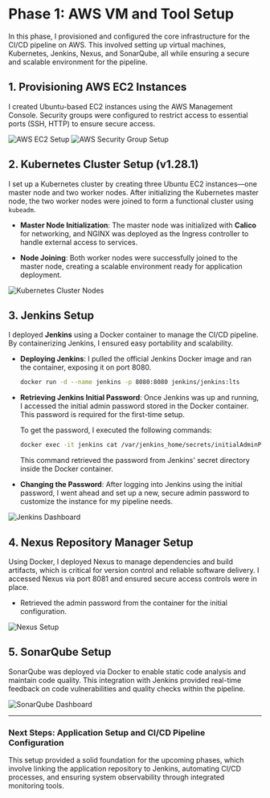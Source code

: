 # Phase 1: AWS VM and Tool Setup

In this phase, I provisioned and configured the core infrastructure for the CI/CD pipeline on AWS. This involved setting up virtual machines, Kubernetes, Jenkins, Nexus, and SonarQube, all while ensuring a secure and scalable environment for the pipeline.

## 1. Provisioning AWS EC2 Instances
I created Ubuntu-based EC2 instances using the AWS Management Console. Security groups were configured to restrict access to essential ports (SSH, HTTP) to ensure secure access.

![AWS EC2 Setup](<img width="1434" alt="Screenshot 2024-10-23 at 9 18 31 PM" src="https://github.com/user-attachments/assets/7721b66a-a269-4aef-80b7-4195b0e08e6e">
)
![AWS Security Group Setup](<img width="1081" alt="Screenshot 2024-10-23 at 9 04 45 PM" src="https://github.com/user-attachments/assets/8d1defd5-e620-42f9-87a7-fb6306365e1c">
)

## 2. Kubernetes Cluster Setup (v1.28.1)
I set up a Kubernetes cluster by creating three Ubuntu EC2 instances—one master node and two worker nodes. After initializing the Kubernetes master node, the two worker nodes were joined to form a functional cluster using `kubeadm`.

- **Master Node Initialization**: The master node was initialized with **Calico** for networking, and NGINX was deployed as the Ingress controller to handle external access to services.

- **Node Joining**: Both worker nodes were successfully joined to the master node, creating a scalable environment ready for application deployment.

![Kubernetes Cluster Nodes](<img width="559" alt="Screenshot 2024-10-23 at 9 22 35 PM" src="https://github.com/user-attachments/assets/8604ead3-f2cd-4b2b-b57c-f18cc52be23a">
)


## 3. Jenkins Setup
I deployed **Jenkins** using a Docker container to manage the CI/CD pipeline. By containerizing Jenkins, I ensured easy portability and scalability.

- **Deploying Jenkins**: I pulled the official Jenkins Docker image and ran the container, exposing it on port 8080.

    ```bash
    docker run -d --name jenkins -p 8080:8080 jenkins/jenkins:lts
    ```

- **Retrieving Jenkins Initial Password**: Once Jenkins was up and running, I accessed the initial admin password stored in the Docker container. This password is required for the first-time setup.

    To get the password, I executed the following commands:
    
    ```bash
    docker exec -it jenkins cat /var/jenkins_home/secrets/initialAdminPassword
    ```

    This command retrieved the password from Jenkins' secret directory inside the Docker container.

- **Changing the Password**: After logging into Jenkins using the initial password, I went ahead and set up a new, secure admin password to customize the instance for my pipeline needs.

![Jenkins Dashboard](<img width="1437" alt="Screenshot 2024-10-23 at 9 27 43 PM" src="https://github.com/user-attachments/assets/9c96708f-d740-40ac-931d-b907606bc97e">
)

## 4. Nexus Repository Manager Setup
Using Docker, I deployed Nexus to manage dependencies and build artifacts, which is critical for version control and reliable software delivery. I accessed Nexus via port 8081 and ensured secure access controls were in place.
- Retrieved the admin password from the container for the initial configuration.

![Nexus Setup](<img width="1440" alt="Screenshot 2024-10-23 at 9 32 33 PM" src="https://github.com/user-attachments/assets/11a157f7-092f-4695-a993-c2b1a49dbc86">
)

## 5. SonarQube Setup
SonarQube was deployed via Docker to enable static code analysis and maintain code quality. This integration with Jenkins provided real-time feedback on code vulnerabilities and quality checks within the pipeline.

![SonarQube Dashboard](<img width="1435" alt="Screenshot 2024-10-23 at 9 33 44 PM" src="https://github.com/user-attachments/assets/99d5b5b3-14ba-4782-a3ab-92bd4aeaf05a">
)

---

### Next Steps: Application Setup and CI/CD Pipeline Configuration

This setup provided a solid foundation for the upcoming phases, which involve linking the application repository to Jenkins, automating CI/CD processes, and ensuring system observability through integrated monitoring tools.
